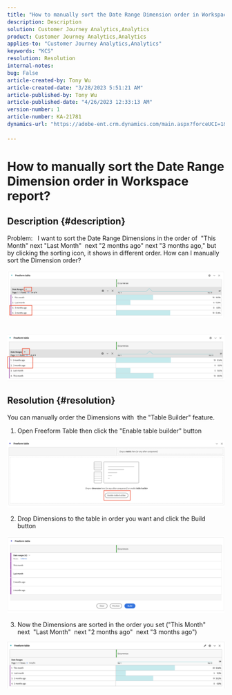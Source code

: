 ```yaml
---
title: "How to manually sort the Date Range Dimension order in Workspace report?"
description: Description
solution: Customer Journey Analytics,Analytics
product: Customer Journey Analytics,Analytics
applies-to: "Customer Journey Analytics,Analytics"
keywords: "KCS"
resolution: Resolution
internal-notes: 
bug: False
article-created-by: Tony Wu
article-created-date: "3/28/2023 5:51:21 AM"
article-published-by: Tony Wu
article-published-date: "4/26/2023 12:33:13 AM"
version-number: 1
article-number: KA-21781
dynamics-url: "https://adobe-ent.crm.dynamics.com/main.aspx?forceUCI=1&pagetype=entityrecord&etn=knowledgearticle&id=f9282590-2ccd-ed11-b597-6045bd006793"

---
```

# How to manually sort the Date Range Dimension order in Workspace report?

## Description {#description}

Problem:
 
I want to sort the Date Range Dimensions in the order of  "This Month" next "Last Month"  next "2 months ago" next "3 months ago," but by clicking the sorting icon, it shows in different order. How can I manually sort the Dimension order?<br>
 <br>![](assets/___cf0914a3-30cd-ed11-b597-6045bd006793___.png)<br> <br> <br>![](assets/___d10914a3-30cd-ed11-b597-6045bd006793___.png)

## Resolution {#resolution}


You can manually order the Dimensions with  the "Table Builder" feature.

1. Open Freeform Table then click the "Enable table builder" button

![](assets/d4eda136-2fcd-ed11-b597-6045bd006793.png)

2. Drop Dimensions to the table in order you want and click the Build button

![](assets/69497031-30cd-ed11-b597-6045bd006793.png)

3. Now the Dimensions are sorted in the order you set ("This Month" next  "Last Month"  next "2 months ago"  next "3 months ago")

![](assets/efb1744a-30cd-ed11-b597-6045bd006793.png)
